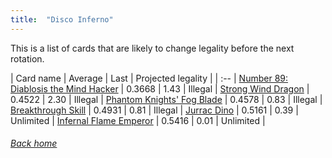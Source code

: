 ```yaml
---
title:  "Disco Inferno"
---
```


This is a list of cards that are likely to change legality before the next rotation.

| Card name | Average | Last | Projected legality |
| :-- |
[Number 89: Diablosis the Mind Hacker](https://db.ygoprodeck.com/card/?search=Number%2089:%20Diablosis%20the%20Mind%20Hacker) | 0.3668 | 1.43 | Illegal |
[Strong Wind Dragon](https://db.ygoprodeck.com/card/?search=Strong%20Wind%20Dragon) | 0.4522 | 2.30 | Illegal |
[Phantom Knights' Fog Blade](https://db.ygoprodeck.com/card/?search=Phantom%20Knights'%20Fog%20Blade) | 0.4578 | 0.83 | Illegal |
[Breakthrough Skill](https://db.ygoprodeck.com/card/?search=Breakthrough%20Skill) | 0.4931 | 0.81 | Illegal |
[Jurrac Dino](https://db.ygoprodeck.com/card/?search=Jurrac%20Dino) | 0.5161 | 0.39 | Unlimited |
[Infernal Flame Emperor](https://db.ygoprodeck.com/card/?search=Infernal%20Flame%20Emperor) | 0.5416 | 0.01 | Unlimited |

###### [Back home](index)